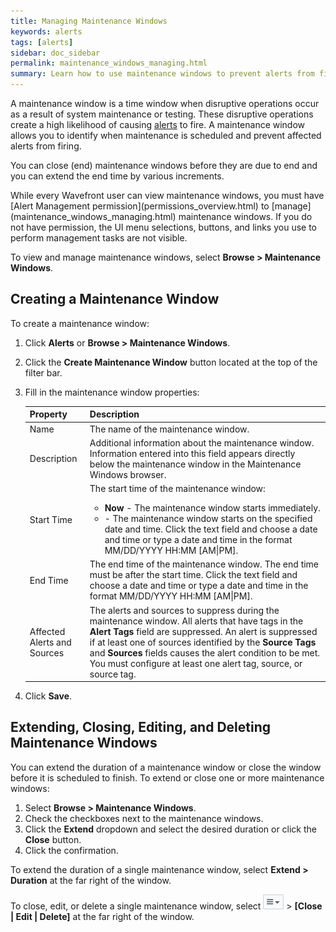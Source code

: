 ```yaml
---
title: Managing Maintenance Windows
keywords: alerts
tags: [alerts]
sidebar: doc_sidebar
permalink: maintenance_windows_managing.html
summary: Learn how to use maintenance windows to prevent alerts from firing when systems are undergoing maintenance.
---
```

A maintenance window is a time window when disruptive operations occur as a result of system maintenance or testing. These disruptive operations create a high likelihood of causing [alerts](alerts_managing.html#creating-an-alert) to fire. A maintenance window allows you to identify when maintenance is scheduled and prevent affected alerts from firing.

You can close (end) maintenance windows before they are due to end and you can extend the end time by various increments.

<div markdown="span" class="alert alert-info" role="alert">While every Wavefront user can view maintenance windows, you must have [Alert Management permission](permissions_overview.html) to [manage](maintenance_windows_managing.html) maintenance windows. If you do not have permission, the UI menu selections, buttons, and links you use to perform management tasks are not visible.</div>

To view and manage maintenance windows, select **Browse > Maintenance Windows**.

## Creating a Maintenance Window

To create a maintenance window:

1. Click **Alerts** or **Browse > Maintenance Windows**.
1. Click the **Create Maintenance Window** button located at the top of the filter bar.
1. Fill in the maintenance window properties:

    <table>
    <thead>
    <tr><th width="20%">Property</th><th width="80%">Description</th></tr>
    </thead>
    <tbody>
    <tr>
    <td>Name</td>
    <td>The name of the maintenance window.</td>
    </tr>
    <tr>
    <td>Description</td>
    <td>Additional information about the maintenance window. Information entered into this field appears directly below the maintenance window in the Maintenance Windows browser.</td>
    </tr>
    <tr>
    <td>Start Time</td>
    <td>The start time of the maintenance window:
    <ul><li><strong>Now</strong> - The maintenance window starts immediately.</li>
    <li><i class="fa fa-calendar"></i> - The maintenance window starts on the specified date and time. Click the text field and choose a date and time or type a date and time in the format MM/DD/YYYY HH:MM [AM|PM].</li></ul></td>
    </tr>
    <tr>
    <td>End Time</td>
    <td><i class="fa fa-calendar"></i> The end time of the maintenance window. The end time must be after the start time. Click the text field and choose a date and time or type a date and time in the format MM/DD/YYYY HH:MM [AM|PM].</td>
    </tr>
    <tr>
    <td>Affected Alerts and Sources</td>
    <td>The alerts and sources to suppress during the maintenance window. All alerts that have tags in the <strong>Alert Tags</strong> field are suppressed. An alert is suppressed if at least one of sources identified by the <strong>Source Tags</strong> and <strong>Sources</strong> fields causes the alert condition to be met. You must configure at least one alert tag, source, or source tag.</td>
    </tr>
    </tbody>
    </table>
1. Click **Save**.


## Extending, Closing, Editing, and Deleting Maintenance Windows

You can extend the duration of a maintenance window or close the window before it is scheduled to finish. To extend or close one or more maintenance windows:

1. Select **Browse > Maintenance Windows**.
1. Check the checkboxes next to the maintenance windows.
1. Click the **Extend** dropdown and select the desired duration or click the **Close** button.
1. Click the confirmation.
 
To extend the duration of a single maintenance window, select **Extend > Duration** at the far right of the window.

To close, edit, or delete a single maintenance window, select ![action menu](images/action_menu.png#inline) > **\[Close \| Edit \| Delete\]** at the far right of the window.
